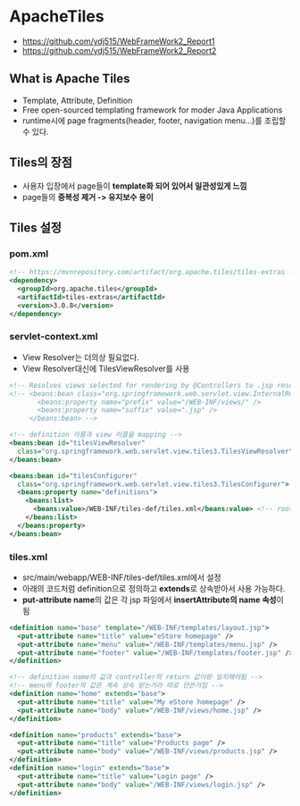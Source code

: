 # ApacheTiles

- https://github.com/ydj515/WebFrameWork2_Report1
- https://github.com/ydj515/WebFrameWork2_Report2

## What is Apache Tiles
- Template, Attribute, Definition
- Free open-sourced templating framework for moder Java Applications
- runtime시에 page fragments(header, footer, navigation menu...)를 조립할 수 있다.

## Tiles의 장점
- 사용자 입장에서 page들이 **template화 되어 있어서 일관성있게 느낌**
- page들의 **중복성 제거 -> 유지보수 용이**

## Tiles 설정

### pom.xml
```xml
<!-- https://mvnrepository.com/artifact/org.apache.tiles/tiles-extras -->
<dependency>
  <groupId>org.apache.tiles</groupId>
  <artifactId>tiles-extras</artifactId>
  <version>3.0.8</version>
</dependency>
```

### servlet-context.xml
- View Resolver는 더의상 필요없다.
- View Resolver대신에 TilesViewResolver를 사용
```xml
<!-- Resolves views selected for rendering by @Controllers to .jsp resources in the /WEB-INF/views directory -->
<!-- <beans:bean class="org.springframework.web.servlet.view.InternalResourceViewResolver"> 
       <beans:property name="prefix" value="/WEB-INF/views/" />
       <beans:property name="suffix" value=".jsp" />
     </beans:bean> -->

<!-- definition 이름과 view 이름을 mapping -->
<beans:bean id="tilesViewResolver"
  class="org.springframework.web.servlet.view.tiles3.TilesViewResolver">
</beans:bean>

<beans:bean id="tilesConfigurer"
  class="org.springframework.web.servlet.view.tiles3.TilesConfigurer">
  <beans:property name="definitions">
    <beans:list>
      <beans:value>/WEB-INF/tiles-def/tiles.xml</beans:value> <!-- root 경로는 webapp -->
    </beans:list>
  </beans:property>
</beans:bean>
```

### tiles.xml
- src/main/webapp/WEB-INF/tiles-def/tiles.xml에서 설정
- 아래의 코드처럼 definition으로 정의하고 **extends**로 상속받아서 사용 가능하다.  
- **put-attribute name**의 값은 각 jsp 파일에서 **insertAttribute의 name 속성**이 됨

```xml
<definition name="base" template="/WEB-INF/templates/layout.jsp">
  <put-attribute name="title" value="eStore homepage" />
  <put-attribute name="menu" value="/WEB-INF/templates/menu.jsp" />
  <put-attribute name="footer" value="/WEB-INF/templates/footer.jsp" />
</definition>

<!-- definition name의 값과 controller의 return 값이랑 일치해야됨 -->
<!-- menu와 footer의 값은 계속 상속 받는거라 따로 안쓴거임 -->
<definition name="home" extends="base">
  <put-attribute name="title" value="My eStore homepage" />
  <put-attribute name="body" value="/WEB-INF/views/home.jsp" />
</definition>

<definition name="products" extends="base">
  <put-attribute name="title" value="Products page" />
  <put-attribute name="body" value="/WEB-INF/views/products.jsp" />
</definition>
<definition name="login" extends="base">
  <put-attribute name="title" value="Login page" />
  <put-attribute name="body" value="/WEB-INF/views/login.jsp" />
</definition>
```


